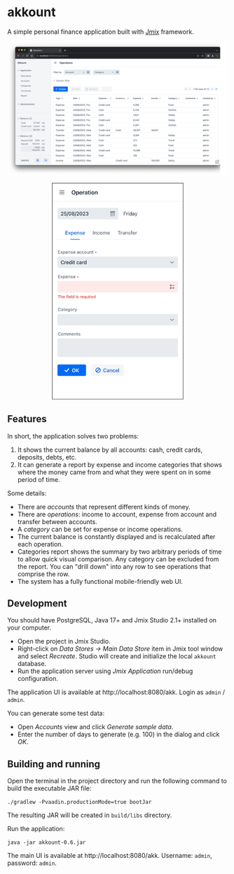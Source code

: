 # akkount

A simple personal finance application built with [Jmix](https://jmix.io) framework.

![desktop-ui](img/ops-desktop.png)

<p align="center">
    <img src="img/ops-mobile.png" width="300" alt="mobile"/>
</p>


## Features

In short, the application solves two problems:
 1. It shows the current balance by all accounts: cash, credit cards, deposits, debts, etc.
 2. It can generate a report by expense and income categories that shows where the money came from and what they were spent on in some period of time.

Some details:
* There are _accounts_ that represent different kinds of money.
* There are _operations_: income to account, expense from account and transfer between accounts.
* A _category_ can be set for expense or income operations.
* The current balance is constantly displayed and is recalculated after each operation.
* Categories report shows the summary by two arbitrary periods of time to allow quick visual comparison. Any category can be excluded from the report. You can "drill down" into any row to see operations that comprise the row.
* The system has a fully functional mobile-friendly web UI. 

## Development

You should have PostgreSQL, Java 17+ and Jmix Studio 2.1+ installed on your computer.

- Open the project in Jmix Studio. 
- Right-click on _Data Stores → Main Data Store_ item in Jmix tool window and select _Recreate_. Studio will create and initialize the local `akkount` database.
- Run the application server using *Jmix Application* run/debug configuration.

The application UI is available at http://localhost:8080/akk. Login as `admin` / `admin`. 

You can generate some test data:

- Open _Accounts_ view and click _Generate sample data_.
- Enter the number of days to generate (e.g. 100) in the dialog and click _OK_.

## Building and running

Open the terminal in the project directory and run the following command to build the executable JAR file:

```
./gradlew -Pvaadin.productionMode=true bootJar 
```

The resulting JAR will be created in `build/libs` directory.

Run the application:

```
java -jar akkount-0.6.jar
```

The main UI is available at http://localhost:8080/akk. Username: `admin`, password: `admin`.
